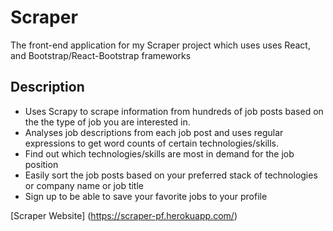 # Scraper 

The front-end application for my Scraper project which uses uses React, and Bootstrap/React-Bootstrap frameworks

## Description
* Uses Scrapy to scrape information from hundreds of job posts based on the the type of job you are interested in.
* Analyses job descriptions from each job post and uses regular expressions to get word counts of certain technologies/skills. 
* Find out which technologies/skills are most in demand for the job position
* Easily sort the job posts based on your preferred stack of technologies or company name or job title
* Sign up to be able to save your favorite jobs to your profile 

[Scraper Website] (https://scraper-pf.herokuapp.com/)

